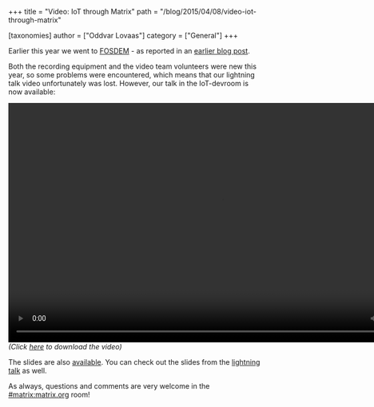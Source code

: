 +++
title = "Video: IoT through Matrix"
path = "/blog/2015/04/08/video-iot-through-matrix"

[taxonomies]
author = ["Oddvar Lovaas"]
category = ["General"]
+++

Earlier this year we went to <a href="http://fosdem.org" title="FOSDEM">FOSDEM</a> - as reported in an <a href="http://matrix.org/blog/2015/02/04/back-from-fosdem/" title="earlier blog post">earlier blog post</a>. 

Both the recording equipment and the video team volunteers were new this year, so some problems were encountered, which means that our lightning talk video unfortunately was lost. However, our talk in the IoT-devroom is now available:

<video width="853" height="480" controls>
  <source src="[http://matrix.org/video/IoT-through-Matrix.mp4](https://matrix.org/blog/2015/04/08/video-iot-through-matrix)" type="video/mp4" />
Your browser does not support the video tag.
</video>
<em>(Click <a href="[http://matrix.org/video/IoT-through-Matrix.mp4](https://matrix.org/blog/2015/04/08/video-iot-through-matrix)" title="here">here</a> to download the video)</em>

The slides are also <a href="http://matrix.org/blog/wp-content/uploads/2015/02/2015-02-01-Matrix-IoT-FOSDEM.pdf">available</a>. You can check out the slides from the <a href="http://matrix.org/blog/wp-content/uploads/2015/02/2015-01-31-Matrix_FOSDEM.pdf" title="lightning talk">lightning talk</a> as well.

As always, questions and comments are very welcome in the <a href="/beta/#/room/#matrix:matrix.org" title="#matrix:matrix.org">#matrix:matrix.org</a> room! 
